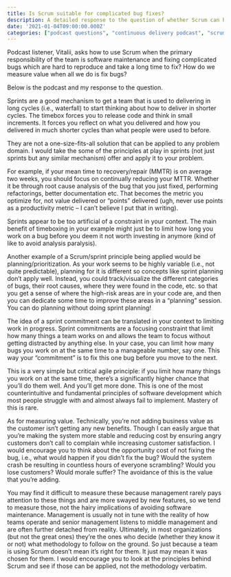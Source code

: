 ```yaml
---
title: Is Scrum suitable for complicated bug fixes?
description: A detailed response to the question of whether Scrum can help when the primary work is to fix  complicated bugs.
date: '2021-01-04T09:00:00.000Z'
categories: ["podcast questions", "continuous delivery podcast", "scrum", "timeboxing"]
---
```


Podcast listener, Vitalii, asks how to use Scrum when the primary responsibility of the team is software maintenance and fixing complicated bugs which are hard to reproduce and take a long time to fix? How do we measure value when all we do is fix bugs?

Below is the podcast and my response to the question.

<div id="buzzsprout-player-7300141"></div>
<script src="https://www.buzzsprout.com/883858/7300141-ep-36-listener-q-is-scrum-suitable-for-complicated-bug-fixes.js?container_id=buzzsprout-player-7300141&player=small" type="text/javascript" charset="utf-8"></script>

Sprints are a good mechanism to get a team that is used to delivering in long cycles (i.e., waterfall) to start thinking about how to deliver in shorter cycles. The timebox forces you to release code and think in small increments. It forces you reflect on what you delivered and how you delivered in much shorter cycles than what people were used to before.

They are not a one-size-fits-all solution that can be applied to any problem domain. I would take the some of the principles at play in sprints (not just sprints but any similar mechanism) offer and apply it to your problem.

For example, if your mean time to recovery/repair (MMTR) is on average two weeks, you should focus on continually reducing your MTTR. Whether it be through root cause analysis of the bug that you just fixed, performing refactorings, better documentation etc. That becomes the metric you optimize for, not value delivered or “points” delivered (ugh, never use points as a productivity metric – I can’t believe I put that in writing).

Sprints appear to be too artificial of a constraint in your context. The main benefit of timeboxing in your example might just be to limit how long you work on a bug before you deem it not worth investing in anymore (kind of like to avoid analysis paralysis).

Another example of a Scrum/sprint principle being applied would be planning/prioritization. As your work seems to be highly variable (i.e., not quite predictable), planning for it is different so concepts like sprint planning don’t apply well. Instead, you could track/visualize the different categories of bugs, their root causes, where they were found in the code, etc. so that you get a sense of where the high-risk areas are in your code are, and then you can dedicate some time to improve these areas in a “planning” session. You can do planning without doing sprint planning!

The idea of a sprint commitment can be translated in your context to limiting work in progress. Sprint commitments are a focusing constraint that limit how many things a team works on and allows the team to focus without getting distracted by anything else. In your case, you can limit how many bugs you work on at the same time to a manageable number, say one. This way your “commitment” is to fix this one bug before you move to the next.

This is a very simple but critical agile principle: if you limit how many things you work on at the same time, there’s a significantly higher chance that you’ll do them well. And you’ll get more done. This is one of the most counterintuitive and fundamental principles of software development which most people struggle with and almost always fail to implement. Mastery of this is rare.

As for measuring value. Technically, you’re not adding business value as the customer isn’t getting any new benefits. Though I can easily argue that you’re making the system more stable and reducing cost by ensuring angry customers don’t call to complain while increasing customer satisfaction. I would encourage you to think about the opportunity cost of not fixing the bug, i.e., what would happen if you didn’t fix the bug? Would the system crash be resulting in countless hours of everyone scrambling? Would you lose customers? Would morale suffer? The avoidance of this is the value that you’re adding.

You may find it difficult to measure these because management rarely pays attention to these things and are more swayed by new features, so we tend to measure those, not the hairy implications of avoiding software maintenance. Management is usually not in tune with the reality of how teams operate and senior management listens to middle management and are often further detached from reality. Ultimately, in most organizations (but not the great ones) they’re the ones who decide (whether they know it or not) what methodology to follow on the ground. So just because a team is using Scrum doesn’t mean it’s right for them. It just may mean it was chosen for them. I would encourage you to look at the principles behind Scrum and see if those can be applied, not the methodology verbatim.